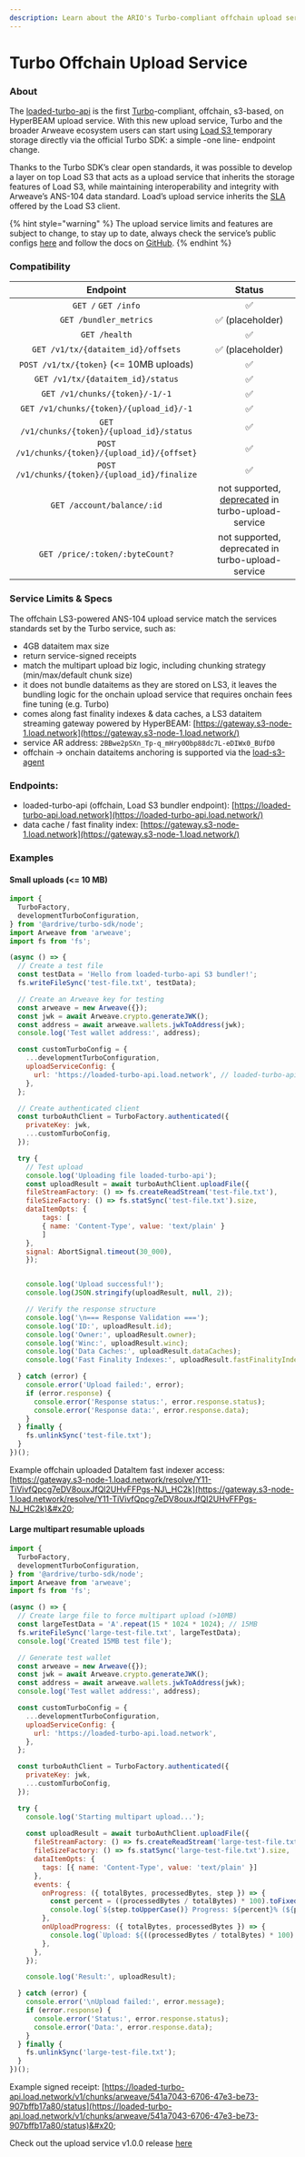 ```yaml
---
description: Learn about the ARIO's Turbo-compliant offchain upload service
---
```


# Turbo Offchain Upload Service

### About

The [loaded-turbo-api](https://github.com/loadnetwork/loaded-turbo-api) is  the first [Turbo](https://turbo.ar.io/)-compliant, offchain, s3-based, on HyperBEAM upload service. With this new upload service, Turbo and the broader Arweave ecosystem users can start using [Load S3 ](load-s3-layer-ls3.md)temporary storage directly via the official Turbo SDK: a simple -one line- endpoint change.

Thanks to the Turbo SDK’s clear open standards, it was possible to develop a layer on top Load S3 that acts as a upload service that inherits the storage features of Load S3, while maintaining interoperability and integrity with Arweave’s ANS-104 data standard. Load’s upload service inherits the [SLA](https://arweave.net/ZKpbKFbF-F-Yu3Dk9_YCY3klp20PNgBa7JGFtqTYeWs) offered by the Load S3 client.

{% hint style="warning" %}
The upload service limits and features are subject to change, to stay up to date, always check the service’s public configs [here](https://loaded-turbo-api.load.network/) and follow the docs on [GitHub](https://github.com/loadnetwork/loaded-turbo-api).
{% endhint %}

### Compatibility

|                    Endpoint                    |                                                                Status                                                               |
| :--------------------------------------------: | :---------------------------------------------------------------------------------------------------------------------------------: |
|               `GET /` `GET /info`              |                                                                  ✅                                                                  |
|             `GET /bundler_metrics`             |                                                           ✅ (placeholder)                                                           |
|                  `GET /health`                 |                                                                  ✅                                                                  |
|       `GET /v1/tx/{dataitem_id}/offsets`       |                                                           ✅ (placeholder)                                                           |
|     `POST /v1/tx/{token}` (<= 10MB uploads)    |                                                                  ✅                                                                  |
|        `GET /v1/tx/{dataitem_id}/status`       |                                                                  ✅                                                                  |
|         `GET /v1/chunks/{token}/-1/-1`         |                                                                  ✅                                                                  |
|     `GET /v1/chunks/{token}/{upload_id}/-1`    |                                                                  ✅                                                                  |
|   `GET /v1/chunks/{token}/{upload_id}/status`  |                                                                  ✅                                                                  |
| `POST /v1/chunks/{token}/{upload_id}/{offset}` |                                                                  ✅                                                                  |
| `POST /v1/chunks/{token}/{upload_id}/finalize` |                                                                  ✅                                                                  |
|           `GET /account/balance/:id`           | not supported, [deprecated](https://github.com/ardriveapp/turbo-upload-service/blob/main/src/router.ts#L48) in turbo-upload-service |
|         `GET /price/:token/:byteCount?`        |                                          not supported, deprecated in turbo-upload-service                                          |

### Service Limits & Specs

The offchain LS3-powered ANS-104 upload service match the services standards set by the Turbo service, such as:

* 4GB dataitem max size
* return service-signed receipts
* match the multipart upload biz logic, including chunking strategy (min/max/default chunk size)
* it does not bundle dataitems as they are stored on LS3, it leaves the bundling logic for the onchain upload service that requires onchain fees fine tuning (e.g. Turbo)
* comes along fast finality indexes & data caches, a LS3 dataitem streaming gateway powered by HyperBEAM: [https://gateway.s3-node-1.load.network](https://gateway.s3-node-1.load.network/)
* service AR address: `2BBwe2pSXn_Tp-q_mHry0Obp88dc7L-eDIWx0_BUfD0`
* offchain -> onchain dataitems anchoring is supported via the [load-s3-agent](https://github.com/loadnetwork/load-s3-agent?tab=readme-ov-file#post-offchain-dataitem-to-arweave)

### Endpoints:

* loaded-turbo-api (offchain, Load S3 bundler endpoint): [https://loaded-turbo-api.load.network](https://loaded-turbo-api.load.network/)
* data cache / fast finality index: [https://gateway.s3-node-1.load.network](https://gateway.s3-node-1.load.network/)

### Examples

#### Small uploads (<= 10 MB)

```js
import {
  TurboFactory,
  developmentTurboConfiguration,
} from '@ardrive/turbo-sdk/node';
import Arweave from 'arweave';
import fs from 'fs';

(async () => {
  // Create a test file
  const testData = 'Hello from loaded-turbo-api S3 bundler!';
  fs.writeFileSync('test-file.txt', testData);

  // Create an Arweave key for testing
  const arweave = new Arweave({});
  const jwk = await Arweave.crypto.generateJWK();
  const address = await arweave.wallets.jwkToAddress(jwk);
  console.log('Test wallet address:', address);

  const customTurboConfig = {
    ...developmentTurboConfiguration,
    uploadServiceConfig: {
      url: 'https://loaded-turbo-api.load.network', // loaded-turbo-api endpoint
    },
  };

  // Create authenticated client
  const turboAuthClient = TurboFactory.authenticated({
    privateKey: jwk,
    ...customTurboConfig,
  });

  try {
    // Test upload
    console.log('Uploading file loaded-turbo-api');
    const uploadResult = await turboAuthClient.uploadFile({
    fileStreamFactory: () => fs.createReadStream('test-file.txt'),
    fileSizeFactory: () => fs.statSync('test-file.txt').size,
    dataItemOpts: {
        tags: [
        { name: 'Content-Type', value: 'text/plain' }
        ]
    },
    signal: AbortSignal.timeout(30_000),
    });


    console.log('Upload successful!');
    console.log(JSON.stringify(uploadResult, null, 2));

    // Verify the response structure
    console.log('\n=== Response Validation ===');
    console.log('ID:', uploadResult.id);
    console.log('Owner:', uploadResult.owner);
    console.log('Winc:', uploadResult.winc);
    console.log('Data Caches:', uploadResult.dataCaches);
    console.log('Fast Finality Indexes:', uploadResult.fastFinalityIndexes);

  } catch (error) {
    console.error('Upload failed:', error);
    if (error.response) {
      console.error('Response status:', error.response.status);
      console.error('Response data:', error.response.data);
    }
  } finally {
    fs.unlinkSync('test-file.txt');
  }
})();
```

Example offchain uploaded DataItem fast indexer access: [https://gateway.s3-node-1.load.network/resolve/Y11-TiVivfQpcg7eDV8ouxJfQl2UHvFFPgs-NJ\_HC2k](https://gateway.s3-node-1.load.network/resolve/Y11-TiVivfQpcg7eDV8ouxJfQl2UHvFFPgs-NJ_HC2k)&#x20;

#### Large multipart resumable uploads

```js
import {
  TurboFactory,
  developmentTurboConfiguration,
} from '@ardrive/turbo-sdk/node';
import Arweave from 'arweave';
import fs from 'fs';

(async () => {
  // Create large file to force multipart upload (>10MB)
  const largeTestData = 'A'.repeat(15 * 1024 * 1024); // 15MB
  fs.writeFileSync('large-test-file.txt', largeTestData);
  console.log('Created 15MB test file');

  // Generate test wallet
  const arweave = new Arweave({});
  const jwk = await Arweave.crypto.generateJWK();
  const address = await arweave.wallets.jwkToAddress(jwk);
  console.log('Test wallet address:', address);

  const customTurboConfig = {
    ...developmentTurboConfiguration,
    uploadServiceConfig: {
      url: 'https://loaded-turbo-api.load.network',
    },
  };

  const turboAuthClient = TurboFactory.authenticated({
    privateKey: jwk,
    ...customTurboConfig,
  });

  try {
    console.log('Starting multipart upload...');
    
    const uploadResult = await turboAuthClient.uploadFile({
      fileStreamFactory: () => fs.createReadStream('large-test-file.txt'),
      fileSizeFactory: () => fs.statSync('large-test-file.txt').size,
      dataItemOpts: {
        tags: [{ name: 'Content-Type', value: 'text/plain' }]
      },
      events: {
        onProgress: ({ totalBytes, processedBytes, step }) => {
          const percent = ((processedBytes / totalBytes) * 100).toFixed(1);
          console.log(`${step.toUpperCase()} Progress: ${percent}% (${processedBytes}/${totalBytes})`);
        },
        onUploadProgress: ({ totalBytes, processedBytes }) => {
          console.log(`Upload: ${((processedBytes / totalBytes) * 100).toFixed(1)}%`);
        },
      },
    });

    console.log('Result:', uploadResult);

  } catch (error) {
    console.error('\nUpload failed:', error.message);
    if (error.response) {
      console.error('Status:', error.response.status);
      console.error('Data:', error.response.data);
    }
  } finally {
    fs.unlinkSync('large-test-file.txt');
  }
})();

```

Example signed receipt: [https://loaded-turbo-api.load.network/v1/chunks/arweave/541a7043-6706-47e3-be73-907bffb17a80/status](https://loaded-turbo-api.load.network/v1/chunks/arweave/541a7043-6706-47e3-be73-907bffb17a80/status)&#x20;

Check out the upload service v1.0.0 release [here](https://github.com/loadnetwork/loaded-turbo-api/releases/tag/v1.0.0)&#x20;
